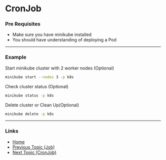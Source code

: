 # CronJob

### Pre Requisites
* Make sure you have minikube installed
* You should have understanding of deploying a Pod
---
### Example
Start minikube cluster with 2 worker nodes (Optional) 
```bash
minikube start --nodes 3 -p k8s 
```
Check cluster status (Optional) 
```bash
minikube status -p k8s
```

Delete cluster or Clean Up(Optional) 
```bash
minikube delete -p k8s
```

---
### Links
* [Home](https://github.com/vimalmenon/k8s-learn)
* [Previous Topic (Job)](https://github.com/vimalmenon/k8s-learn/tree/master/example/Job)
* [Next Topic (CronJob)](https://github.com/vimalmenon/k8s-learn/tree/master/example/CronJob)
